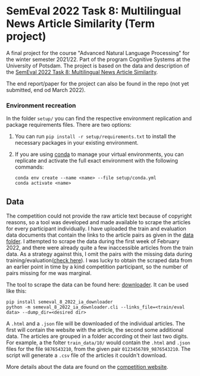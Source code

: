 # SemEval 2022 Task 8: Multilingual News Article Similarity (Term project)
A final project for the course "Advanced Natural Language Processing" for the winter semester 2021/22. Part of the program Cognitive Systems at the University of Potsdam. The project is based on the data and description of the [SemEval 2022 Task 8: Multilingual News Article Similarity](https://competitions.codalab.org/competitions/33835#learn_the_details-overview). 

The end report/paper for the project can also be found in the repo (not yet submitted, end od March 2022).

### Environment recreation 

In the folder ```setup/``` you can find the respective environment replication and package requirements files. There are two options:

1. You can run ```pip install -r setup/requirements.txt``` to install the necessary packages in your existing environment.

2. If you are using [conda](https://conda.io/projects/conda/en/latest/user-guide/tasks/manage-environments.html) to manage your virtual environments, you can replicate and activate the full exact environment with the following commands:

   ```
   conda env create --name <name> --file setup/conda.yml
   conda activate <name>
   ```

## Data

The competition could not provide the raw article text because of copyright
reasons, so a tool was developed and made available to scrape the articles for
every participant individually. I have uploaded the train and evaluation data
documents that contain the links to the article pairs as given in the [data
folder](data/). I attempted to scrape the data during the first week of February
2022, and there were already quite a few inaccessible articles from the train
data. As a strategy against this, I omit the pairs with the missing data during
training/evaluation([check here](src/utils/process_data.py#L51)). I was lucky to obtain the scraped data from an earlier point in time by a kind competition participant, so the number of pairs missing for me was marginal. 

The tool to scrape the data can be found here: [downloader](https://github.com/euagendas/semeval_8_2022_ia_downloader). It can be used like this: 

```
pip install semeval_8_2022_ia_downloader
python -m semeval_8_2022_ia_downloader.cli --links_file=<train/eval data> --dump_dir=<desired dir>
```

A `.html` and a `.json` file will be downloaded of the individual articles. The first will contain the website with the article, the second some additional data. The articles are grouped in a folder according ot their last two digits. For example, a the folter `train_data/10/` would contain the `.html` and `.json` files for the file `9876543210`, from the given pair `0123456789_9876543210`. The script will generate a `.csv` file of the articles it couldn't download. 

More details about the data are found on the [competition website](https://competitions.codalab.org/competitions/33835#learn_the_details-timetable). 





